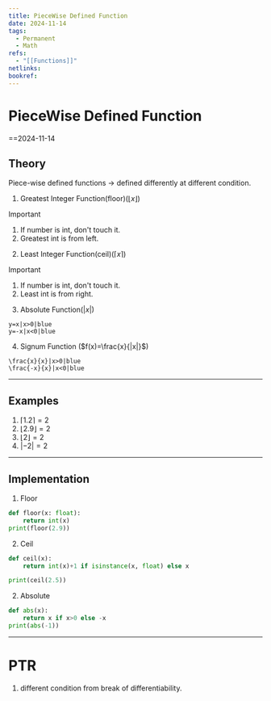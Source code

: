 ```yaml
---
title: PieceWise Defined Function
date: 2024-11-14
tags:
  - Permanent
  - Math
refs:
  - "[[Functions]]"
netlinks: 
bookref:
---
```

# PieceWise Defined Function
==2024-11-14

## Theory
Piece-wise defined functions -> defined differently at different condition.
1. Greatest Integer Function(floor)($\lfloor x \rfloor$)
> [!important] 
> 1. If number is int, don't touch it.
> 2. Greatest int is from left.

2. Least Integer Function(ceil)($\lceil x \rceil$)
> [!important]
> 1. If number is int, don't touch it.
> 2. Least int is from right.

3. Absolute Function($|x|$)
```desmos-graph
y=x|x>0|blue
y=-x|x<0|blue
```
4. Signum Function ($f(x)=\frac{x}{|x|}$)

```desmos-graph
\frac{x}{x}|x>0|blue
\frac{-x}{x}|x<0|blue
```

---
## Examples
1. $\lceil 1.2 \rceil=2$
2. $\lfloor 2.9 \rfloor=2$
3. $\lfloor 2 \rfloor=2$
4. $|-2|=2$
---
## Implementation
1. Floor
```python
def floor(x: float):
	return int(x)
print(floor(2.9))
```
2. Ceil
```python
def ceil(x):
	return int(x)+1 if isinstance(x, float) else x

print(ceil(2.5))
```
2. Absolute
```python
def abs(x):
	return x if x>0 else -x
print(abs(-1))
```


---
# PTR

1. different condition from break of differentiability.
